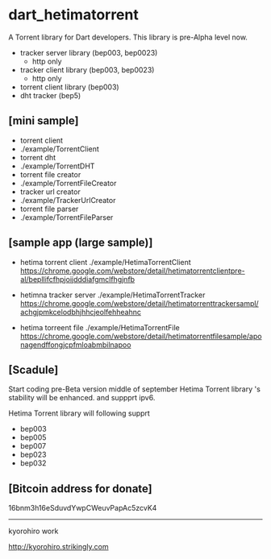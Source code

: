 # dart_hetimatorrent

A Torrent library for Dart developers.  This library is pre-Alpha level now.

- tracker server library (bep003, bep0023)
  - http only
- tracker client library (bep003, bep0023)
  - http only
- torrent client library (bep003)
- dht tracker (bep5)


## [mini sample]
 - torrent client
  - ./example/TorrentClient
 - torrent dht
  - ./example/TorrentDHT
 - torrent file creator
  - ./example/TorrentFileCreator
 - tracker url creator
  - ./example/TrackerUrlCreator
 - torrent file parser
  - ./example/TorrentFileParser

## [sample app (large sample)]
 - hetima torrent client
  ./example/HetimaTorrentClient
  https://chrome.google.com/webstore/detail/hetimatorrentclientpre-al/bepllifcfhpjoijdddiafgmclfhgjnfb

 - hetimna tracker server
  ./example/HetimaTorrentTracker
  https://chrome.google.com/webstore/detail/hetimatorrenttrackersampl/achgjpmkcelodbhjhhcjeolfehheahnc
 
 - hetima torreent file
  ./example/HetimaTorrentFile
  https://chrome.google.com/webstore/detail/hetimatorrentfilesample/aponagendffongjcpfmloabmbilnapoo


## [Scadule]

  Start coding pre-Beta version
  middle of september
  Hetima Torrent library 's stability will be enhanced. and suppprt ipv6.
 
  Hetima Torrent library will following supprt
- bep003
- bep005
- bep007
- bep023
- bep032
 
 
## [Bitcoin address for donate]
 16bnm3h16eSduvdYwpCWeuvPapAc5zcvK4
 

 

 ----------------------------------- 
 
kyorohiro work

http://kyorohiro.strikingly.com

